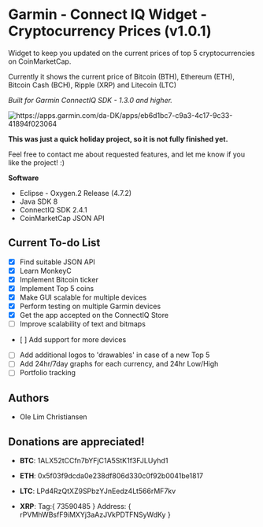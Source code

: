 # Garmin - Connect IQ Widget - Cryptocurrency Prices (v1.0.1)
Widget to keep you updated on the current prices of top 5 cryptocurrencies on CoinMarketCap. 

Currently it shows the current price of Bitcoin (BTH), Ethereum (ETH), Bitcoin Cash (BCH), Ripple (XRP) and Litecoin (LTC)

*Built for Garmin ConnectIQ SDK - 1.3.0 and higher.*

![https://apps.garmin.com/da-DK/apps/eb6d1bc7-c9a3-4c17-9c33-41894f023064
](https://github.com/YoungChulDK/CryptoPricesGarmin/blob/master/Images/CryptoGarmin.jpg?raw=true)

**This was just a quick holiday project, so it is not fully finished yet.** 

Feel free to contact me about requested features, and let me know if you like the project! :)

**Software**
- Eclipse - Oxygen.2 Release (4.7.2)
- Java SDK 8
- ConnectIQ SDK 2.4.1
- CoinMarketCap JSON API

## Current To-do List
- [X] Find suitable JSON API
- [X] Learn MonkeyC 
- [X] Implement Bitcoin ticker
- [X] Implement Top 5 coins
- [X] Make GUI scalable for multiple devices
- [X] Perform testing on multiple Garmin devices
- [X] Get the app accepted on the ConnectIQ Store
- [ ] Improve scalability of text and bitmaps
- [ ] Add support for more devices
- [ ] Add additional logos to 'drawables' in case of a new Top 5
- [ ] Add 24hr/7day graphs for each currency, and 24hr Low/High
- [ ] Portfolio tracking

## Authors
* Ole Lim Christiansen

## Donations are appreciated!
- **BTC**: 1ALX52tCCfn7bYFjC1A5StK1f3FJLUyhd1

- **ETH**: 0x5f03f9dcda0e238df806d330c0f92b0041be1817

- **LTC**: LPd4RzQtXZ9SPbzYJnEedz4Lt566rMF7kv

- **XRP**: Tag:{ 73590485 } Address: { rPVMhWBsfF9iMXYj3aAzJVkPDTFNSyWdKy }

